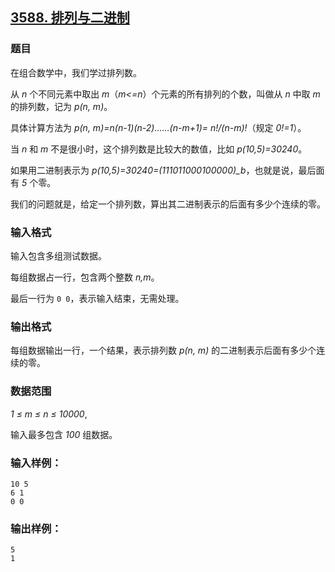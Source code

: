 ## [3588. 排列与二进制](https://www.acwing.com/problem/content/3591/)

### 题目

在组合数学中，我们学过排列数。

从 *n* 个不同元素中取出 *m*（*m<=n*）个元素的所有排列的个数，叫做从 *n* 中取 *m* 的排列数，记为 *p(n, m)*。

具体计算方法为 *p(n, m)=n(n-1)(n-2)……(n-m+1)= n!/(n-m)!*（规定 *0!=1*）。

当 *n* 和 *m* 不是很小时，这个排列数是比较大的数值，比如 *p(10,5)=30240*。

如果用二进制表示为 *p(10,5)=30240=(111011000100000)_b*，也就是说，最后面有 *5* 个零。

我们的问题就是，给定一个排列数，算出其二进制表示的后面有多少个连续的零。

### 输入格式

输入包含多组测试数据。

每组数据占一行，包含两个整数 *n,m*。

最后一行为 `0 0`，表示输入结束，无需处理。

### 输出格式

每组数据输出一行，一个结果，表示排列数 *p(n, m)* 的二进制表示后面有多少个连续的零。

### 数据范围

*1 ≤ m ≤ n ≤ 10000*,

输入最多包含 *100* 组数据。

### 输入样例：

```
10 5
6 1
0 0
```

### 输出样例：

```
5
1
```
